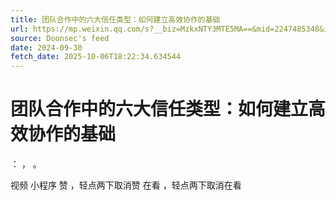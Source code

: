 ```yaml
---
title: 团队合作中的六大信任类型：如何建立高效协作的基础
url: https://mp.weixin.qq.com/s?__biz=MzkxNTY3MTE5MA==&mid=2247485348&idx=1&sn=f681624c7044741cb91aeff1a4fb6c50
source: Doonsec's feed
date: 2024-09-30
fetch_date: 2025-10-06T18:22:34.634544
---
```


# 团队合作中的六大信任类型：如何建立高效协作的基础

：
，
。

视频
小程序
赞
，轻点两下取消赞
在看
，轻点两下取消在看
